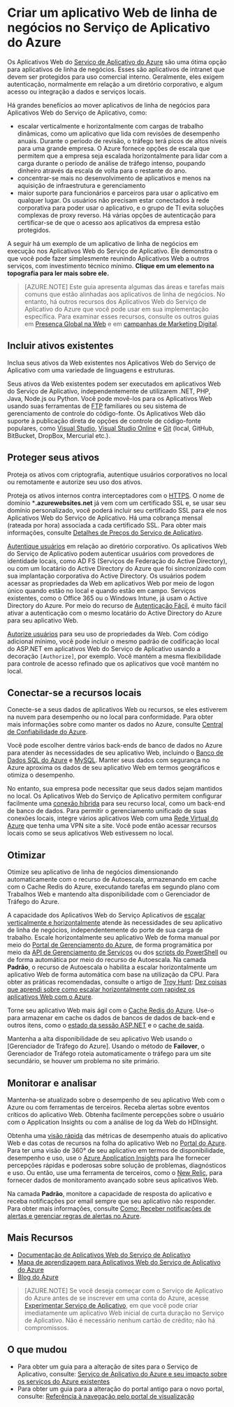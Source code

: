 <properties 
	pageTitle="Criar um aplicativo Web de linha de negócios no Serviço de Aplicativo do Azure" 
	description="Este guia fornece uma visão geral técnica de como usar Aplicativos Web do Serviço de Aplicativo do Azure para criar aplicativos de linha de negócios de intranet. Isso inclui estratégias de autenticação, retransmissão do barramento de serviço e monitoramento." 
	editor="jimbe" 
	manager="wpickett" 
	authors="cephalin" 
	services="app-service\web" 
	documentationCenter=""/>

<tags 
	ms.service="app-service-web" 
	ms.workload="web" 
	ms.tgt_pltfrm="na" 
	ms.devlang="na" 
	ms.topic="article" 
	ms.date="04/08/2015" 
	ms.author="cephalin"/>



# Criar um aplicativo Web de linha de negócios no Serviço de Aplicativo do Azure

Os Aplicativos Web do [Serviço de Aplicativo do Azure](http://go.microsoft.com/fwlink/?LinkId=529714) são uma ótima opção para aplicativos de linha de negócios. Esses são aplicativos de intranet que devem ser protegidos para uso comercial interno. Geralmente, eles exigem autenticação, normalmente em relação a um diretório corporativo, e algum acesso ou integração a dados e serviços locais. 

Há grandes benefícios ao mover aplicativos de linha de negócios para Aplicativos Web do Serviço de Aplicativo, como:

-  escalar verticalmente e horizontalmente com cargas de trabalho dinâmicas, como um aplicativo que lida com revisões de desempenho anuais. Durante o período de revisão, o tráfego terá picos de altos níveis para uma grande empresa. O Azure fornece opções de escala que permitem que a empresa seja escalada horizontalmente para lidar com a carga durante o período de análise de tráfego intenso, poupando dinheiro através da escala de volta para o restante do ano. 
-  concentrar-se mais no desenvolvimento de aplicativos e menos na aquisição de infraestrutura e gerenciamento
-  maior suporte para funcionários e parceiros para usar o aplicativo em qualquer lugar. Os usuários não precisam estar conectados à rede corporativa para poder usar o aplicativo, e o grupo de TI evita soluções complexas de proxy reverso. Há várias opções de autenticação para certificar-se de que o acesso aos aplicativos da empresa estão protegidos.

A seguir há um exemplo de um aplicativo de linha de negócios em execução nos Aplicativos Web do Serviço de Aplicativo. Ele demonstra o que você pode fazer simplesmente reunindo Aplicativos Web a outros serviços, com investimento técnico mínimo. **Clique em um elemento na topografia para ler mais sobre ele.** 

<object type="image/svg+xml" data="https://sidneyhcontent.blob.core.windows.net/documentation/web-app-notitle.svg" width="100%" height="100%"></object>

> [AZURE.NOTE]
> Este guia apresenta algumas das áreas e tarefas mais comuns que estão alinhadas aos aplicativos de linha de negócios. No entanto, há outros recursos dos Aplicativos Web do Serviço de Aplicativo do Azure que você pode usar em sua implementação específica. Para examinar esses recursos, consulte os outros guias em [Presença Global na Web](web-sites-global-web-presence-solution-overview.md) e em [campanhas de Marketing Digital](web-sites-digital-marketing-application-solution-overview.md).

## Incluir ativos existentes

Inclua seus ativos da Web existentes nos Aplicativos Web do Serviço de Aplicativo com uma variedade de linguagens e estruturas.

Seus ativos da Web existentes podem ser executados em aplicativos Web do Serviço de Aplicativo, independentemente de utilizarem .NET, PHP, Java, Node.js ou Python. Você pode movê-los para os Aplicativos Web usando suas ferramentas de [FTP] familiares ou seu sistema de gerenciamento de controle do código-fonte. Os Aplicativos Web dão suporte à publicação direta de opções de controle de código-fonte populares, como [Visual Studio], [Visual Studio Online] e [Git] (local, GitHub, BitBucket, DropBox, Mercurial etc.).

## Proteger seus ativos

Proteja os ativos com criptografia, autentique usuários corporativos no local ou remotamente e autorize seu uso dos ativos. 

Proteja os ativos internos contra interceptadores com o [HTTPS]. O nome de domínio ***.azurewebsites.net** já vem com um certificado SSL e, se usar seu domínio personalizado, você poderá incluir seu certificado SSL para ele nos Aplicativos Web do Serviço de Aplicativo. Há uma cobrança mensal (rateada por hora) associada a cada certificado SSL. Para obter mais informações, consulte [Detalhes de Preços do Serviço de Aplicativo].

[Autentique usuários] em relação ao diretório corporativo. Os aplicativos Web do Serviço de Aplicativo podem autenticar usuários com provedores de identidade locais, como AD FS (Serviços de Federação do Active Directory), ou com um locatário do Active Directory do Azure que foi sincronizado com sua implantação corporativa do Active Directory. Os usuários podem acessar as propriedades da Web em aplicativos Web por meio de logon único quando estão no local e quando estão em campo. Serviços existentes, como o Office 365 ou o Windows Intune, já usam o Active Directory do Azure. Por meio do recurso de [Autenticação Fácil], é muito fácil ativar a autenticação com o mesmo locatário do Active Directory do Azure para seu aplicativo Web. 

[Autorize usuários] para seu uso de propriedades da Web. Com código adicional mínimo, você pode incluir o mesmo padrão de codificação local do ASP.NET em aplicativos Web do Serviço de Aplicativo usando a  decoração `[Authorize]`, por exemplo. Você mantém a mesma flexibilidade para controle de acesso refinado que os aplicativos que você mantém no local.

## Conectar-se a recursos locais ##

Conecte-se a seus dados de aplicativos Web ou recursos, se eles estiverem na nuvem para desempenho ou no local para conformidade. Para obter mais informações sobre como manter os dados no Azure, consulte [Central de Confiabilidade do Azure]. 

Você pode escolher dentre vários back-ends de banco de dados no Azure para atender às necessidades de seu aplicativo Web, incluindo o [Banco de Dados SQL do Azure] e [MySQL]. Manter seus dados com segurança no Azure aproxima os dados de seu aplicativo Web em termos geográficos e otimiza o desempenho.

No entanto, sua empresa pode necessitar que seus dados sejam mantidos no local. Os Aplicativos Web do Serviço de Aplicativo permitem configurar facilmente uma [conexão híbrida] para seu recurso local, como um back-end de banco de dados. Para permitir o gerenciamento unificado de suas conexões locais, integre vários aplicativos Web com uma [Rede Virtual do Azure] que tenha uma VPN site a site. Você pode então acessar recursos locais como se seus aplicativos Web estivessem no local.

## Otimizar

Otimize seu aplicativo de linha de negócios dimensionando automaticamente com o recurso de Autoescala, armazenando em cache com o Cache Redis do Azure, executando tarefas em segundo plano com Trabalhos Web e mantendo alta disponibilidade com o Gerenciador de Tráfego do Azure.

A capacidade dos Aplicativos Web do Serviço Aplicativos de [escalar verticalmente e horizontalmente] atende às necessidades de seu aplicativo de linha de negócios, independentemente do porte de sua carga de trabalho. Escale horizontalmente seu aplicativo Web de forma manual por meio do [Portal de Gerenciamento do Azure], de forma programática por meio da [API de Gerenciamento de Serviços] ou dos [scripts do PowerShell] ou de forma automática por meio do recurso de Autoescala. Na camada **Padrão**, o recurso de Autoescala o habilita a escalar horizontalmente um aplicativo Web de forma automática com base na utilização da CPU. Para obter as práticas recomendadas, consulte o artigo de [Troy Hunt]: [Dez coisas que aprendi sobre como escalar horizontalmente com rapidez os aplicativos Web com o Azure].

Torne seu aplicativo Web mais ágil com o [Cache Redis do Azure]. Use-o para armazenar em cache os dados de bancos de dados de back-end e outros itens, como o [estado da sessão ASP.NET] e o [cache de saída].

Mantenha a alta disponibilidade de seu aplicativo Web usando o [Gerenciador de Tráfego do Azure]. Usando o método de **Failover**, o Gerenciador de Tráfego roteia automaticamente o tráfego para um site secundário, se houver um problema no site primário.

## Monitorar e analisar

Mantenha-se atualizado sobre o desempenho de seu aplicativo Web com o Azure ou com ferramentas de terceiros. Receba alertas sobre eventos críticos do aplicativo Web. Obtenha facilmente percepções sobre o usuário com o Application Insights ou com a análise de log da Web do HDInsight. 

Obtenha uma [visão rápida] das métricas de desempenho atuais do aplicativo Web e das cotas de recursos na folha do aplicativo Web no [Portal do Azure](http://go.microsoft.com/fwlink/?LinkId=529715). Para ter uma visão de 360° de seu aplicativo em termos de disponibilidade, desempenho e uso, use o [Azure Application Insights] para lhe fornecer percepções rápidas e poderosas sobre solução de problemas, diagnósticos e uso. Ou então, use uma ferramenta de terceiros, como o [New Relic], para fornecer dados de monitoramento avançado sobre seus aplicativos Web.

Na camada **Padrão**, monitore a capacidade de resposta do aplicativo e receba notificações por email sempre que seu aplicativo não responder. Para obter mais informações, consulte [Como: Receber notificações de alertas e gerenciar regras de alertas no Azure].

## Mais Recursos

- [Documentação de Aplicativos Web do Serviço de Aplicativo](/services/app-service/web/)
- [Mapa de aprendizagem para Aplicativos Web do Serviço de Aplicativo do Azure](websites-learning-map.md)
- [Blog do Azure](/blog/topics/web/)

>[AZURE.NOTE] Se você deseja começar com o Serviço de Aplicativo do Azure antes de se inscrever em uma conta do Azure, acesse [Experimentar Serviço de Aplicativo](http://go.microsoft.com/fwlink/?LinkId=523751), em que você pode criar imediatamente um aplicativo Web inicial de curta duração no Serviço de Aplicativo. Não é necessário nenhum cartão de crédito; não há compromissos.

## O que mudou
* Para obter um guia para a alteração de sites para o Serviço de Aplicativo, consulte: [Serviço de Aplicativo do Azure e seu impacto sobre os serviços do Azure existentes](http://go.microsoft.com/fwlink/?LinkId=529714)
* Para obter um guia para a alteração do portal antigo para o novo portal, consulte: [Referência à navegação pelo portal de visualização](http://go.microsoft.com/fwlink/?LinkId=529715)


[Serviço de Aplicativo do Azure]: /services/app-service/web/

[FTP]:web-sites-deploy.md#ftp
[Visual Studio]:web-sites-dotnet-get-started.md
[Visual Studio Online]:../cloud-services-continuous-delivery-use-vso.md
[Git]:web-sites-publish-source-control.md

[HTTPS]:web-sites-configure-ssl-certificate.md
[Detalhes de Preços do Serviço de Aplicativo]: /pricing/details/app-service/#ssl-connections
[Autentique usuários]:web-sites-authentication-authorization.md
[Autenticação Fácil]:/blog/2014/11/13/azure-websites-authentication-authorization/
[Autorize usuários]:web-sites-authentication-authorization.md

[Central de confiabilidade do Azure]:/support/trust-center/
[MySQL]:web-sites-php-mysql-deploy-use-git.md
[Banco de Dados SQL do Azure]:web-sites-dotnet-deploy-aspnet-mvc-app-membership-oauth-sql-database.md
[conexão híbrida]:web-sites-hybrid-connection-get-started.md
[Rede Virtual do Azure]:web-sites-integrate-with-vnet.md

[escalar verticalmente e horizontalmente]:web-sites-scale.md
[Portal de Gerenciamento do Azure]:http://manage.windowsazure.com/
[API de Gerenciamento de Serviços]:http://msdn.microsoft.com/library/windowsazure/ee460799.aspx
[scripts do PowerShell]:http://msdn.microsoft.com/library/windowsazure/jj152841.aspx
[Troy Hunt]:https://twitter.com/troyhunt
[Dez coisas que aprendi sobre como escalar horizontalmente com rapidez os aplicativos Web com o Azure]:http://www.troyhunt.com/2014/09/10-things-i-learned-about-rapidly.html
[Cache Redis do Azure]:/blog/2014/06/05/mvc-movie-app-with-azure-redis-cache-in-15-minutes/
[estado da sessão ASP.NET]:https://msdn.microsoft.com/library/azure/dn690522.aspx
[cache de saída]:https://msdn.microsoft.com/library/azure/dn798898.aspx

[visão rápida]:web-sites-monitor.md
[Azure Application Insights]:http://blogs.msdn.com/b/visualstudioalm/archive/2015/01/07/application-insights-and-azure-websites.aspx
[New Relic]:../store-new-relic-cloud-services-dotnet-application-performance-management.md
[Como: Receber notificações de alertas e gerenciar regras de alertas no Azure]:http://msdn.microsoft.com/library/windowsazure/dn306638.aspx



<!--HONumber=52--> 
